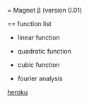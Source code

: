 = Magnet β (version 0.01)

== function list

* linear function
* quadratic function
* cubic function

* fourier analysis

[heroku](https://mille-magnet.herokuapp.com/)
